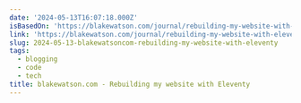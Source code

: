 ```yaml
---
date: '2024-05-13T16:07:18.000Z'
isBasedOn: 'https://blakewatson.com/journal/rebuilding-my-website-with-eleventy/'
link: 'https://blakewatson.com/journal/rebuilding-my-website-with-eleventy/'
slug: 2024-05-13-blakewatsoncom-rebuilding-my-website-with-eleventy
tags:
  - blogging
  - code
  - tech
title: blakewatson.com - Rebuilding my website with Eleventy
---
```

 
